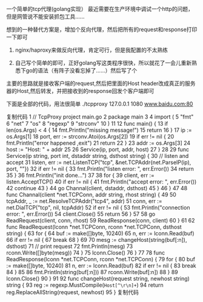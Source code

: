 一个简单的tcp代理(golang实现）
最近需要在生产环境中调试一个http的问题，但是网管说不能安装抓包工具......

想到的一种替代方案是，增加个反向代理，然后把所有的request和response打印一下即可

1. nginx/haproxy来做反向代理，肯定可行，但是我配置的不太熟练

2. 自己写个简单的即可，正好golang写这类程序很快，所以就花了一会儿重新熟悉下go的语法（有阵子没看忘掉了......）然后写了个

主要的思路就是接收客户端的request,然后把里面的Host header改成真正的服务器的Host,然后转发，并把接收到的response回发个客户端即可

下面是全部的代码，用法很简单 ./tcpproxy 127.0.0.1 1080 www.baidu.com:80

复制代码
 1 // TcpProxy project main.go
 2 package main
 3 
 4 import (
 5     "fmt"
 6     "net"
 7     "os"
 8     "regexp"
 9     "strconv"
10 )
11 
12 func main() {
13     if len(os.Args) < 4 {
14         fmt.Println("missing message!")
15         return
16     }
17     ip := os.Args[1]
18     port, err := strconv.Atoi(os.Args[2])
19     if err != nil {
20         fmt.Println("error happened ,exit")
21         return
22     }
23     addr := os.Args[3]
24     host := "Host: " + addr
25 
26     Service(ip, port, addr, host)
27 }
28 
29 func Service(ip string, port int, dstaddr string, dsthost string) {
30     // listen and accept
31     listen, err := net.ListenTCP("tcp", &net.TCPAddr{net.ParseIP(ip), port, ""})
32     if err != nil {
33         fmt.Println("listen error: ", err.Error())
34         return
35     }
36     fmt.Println("init done...")
37 
38     for {
39         client, err := listen.AcceptTCP()
40         if err != nil {
41             fmt.Println("accept error: ", err.Error())
42             continue
43         }
44         go Channal(client, dstaddr, dsthost)
45     }
46 }
47 
48 func Channal(client *net.TCPConn, addr string, rhost string) {
49 
50     tcpAddr, _ := net.ResolveTCPAddr("tcp4", addr)
51     conn, err := net.DialTCP("tcp", nil, tcpAddr)
52     if err != nil {
53         fmt.Println("connection error: ", err.Error())
54         client.Close()
55         return
56     }
57 
58     go ReadRequest(client, conn, rhost)
59     ReadResponse(conn, client)
60 }
61 
62 func ReadRequest(lconn *net.TCPConn, rconn *net.TCPConn, dsthost string) {
63     for {
64         buf := make([]byte, 10240)
65         n, err := lconn.Read(buf)
66         if err != nil {
67             break
68         }
69 
70         mesg := changeHost(string(buf[:n]), dsthost)
71         // print request
72         fmt.Println(mesg)
73         rconn.Write([]byte(mesg))
74     }
75     lconn.Close()
76 }
77 
78 func ReadResponse(lconn *net.TCPConn, rconn *net.TCPConn) {
79     for {
80         buf := make([]byte, 10240)
81         n, err := lconn.Read(buf)
82         if err != nil {
83             break
84         }
85 
86         fmt.Println(string(buf[:n]))
87         rconn.Write(buf[:n])
88     }
89     lconn.Close()
90 }
91 
92 func changeHost(request string, newhost string) string {
93     reg := regexp.MustCompile(`Host[^\r\n]+`)
94     return reg.ReplaceAllString(request, newhost)
95 }
复制代码
